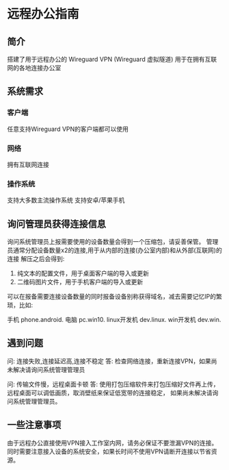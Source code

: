 # 远程办公指南

## 简介

搭建了用于远程办公的 Wireguard VPN (Wireguard 虚拟隧道) 用于在拥有互联网的各地连接办公室

## 系统需求

### 客户端

任意支持Wireguard VPN的客户端都可以使用

### 网络

拥有互联网连接

### 操作系统

支持大多数主流操作系统
支持安卓/苹果手机

## 询问管理员获得连接信息

询问系统管理员上报需要使用的设备数量会得到一个压缩包，请妥善保管。
管理员通常分配设备数量x2的连接,用于从内部的连接(办公室内部)和从外部(互联网)的连接
解压之后会得到:

1. 纯文本的配置文件，用于桌面客户端的导入或更新
2. 二维码图片文件，用于手机客户端的导入或更新

可以在报备需要连接设备数量的同时报备设备别称获得域名，减去需要记忆IP的繁琐，比如:

手机 phone.android.
电脑 pc.win10.
linux开发机 dev.linux.
win开发机 dev.win.

## 遇到问题

问: 连接失败,连接延迟高,连接不稳定
答: 检查网络连接，重新连接VPN，如果尚未解决请询问系统管理管理员

问: 传输文件慢，远程桌面卡顿
答: 使用打包压缩软件来打包压缩好文件再上传，
    远程桌面可以调低画质，取消壁纸来保证低宽带的连接稳定，
    如果尚未解决请询问系统管理管理员。


## 一些注意事项

由于远程办公直接使用VPN接入工作室内网，请务必保证不要泄漏VPN的连接。
同时需要注意接入设备的系统安全，如果长时间不使用VPN请断开连接以节省资源。
